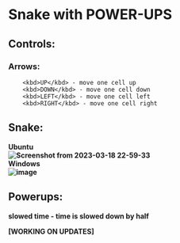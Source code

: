 # Snake with POWER-UPS

## Controls:
### Arrows: 
        <kbd>UP</kbd> - move one cell up 
        <kbd>DOWN</kbd> - move one cell down 
        <kbd>LEFT</kbd> - move one cell left 
        <kbd>RIGHT</kbd> - move one cell right
## Snake:
<b>Ubuntu <br>
![Screenshot from 2023-03-18 22-59-33](https://user-images.githubusercontent.com/99143914/226139733-5127c0bf-1e16-437e-94c4-160f5858ad68.png) <br>
<b> Windows <br>
![image](https://user-images.githubusercontent.com/99143914/228949573-33b23b7d-66a7-4269-b24b-bc6012e54ec2.png)
## Powerups:
slowed time - time is slowed down by half

[WORKING ON UPDATES]
